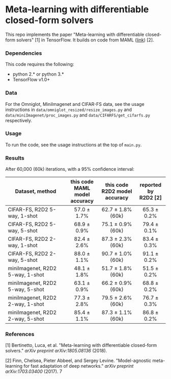 # Meta-learning with differentiable closed-form solvers

This repo implements the paper "Meta-learning with differentiable closed-form solvers" [1] in TensorFlow. It builds on code from MAML ([link](https://github.com/cbfinn/maml)) [2].

### Dependencies
This code requires the following:
* python 2.\* or python 3.\*
* TensorFlow v1.0+

### Data
For the Omniglot, MiniImagenet and CIFAR-FS data, see the usage instructions in `data/omniglot_resized/resize_images.py` and `data/miniImagenet/proc_images.py` and `data/CIFARFS/get_cifarfs.py` respectively.

### Usage
To run the code, see the usage instructions at the top of `main.py`.

### Results

After 60,000 (60k) iterations, with a 95% confidence interval:

| Dataset, method | this code<br />MAML model<br />accuracy | this code<br />R2D2 model<br />accuracy | reported by<br /> R2D2 [2] |
| ------------- | :---------------------: | :-----------: | :-----------: |
| CIFAR-FS, R2D2 5-way, 1-shot | 57.0 ± 1.7% | 62.7 ± 1.8% (60k) |65.3 ± 0.2% |
| CIFAR-FS, R2D2 5-way, 5-shot | 68.9 ± 0.9% | 75.1 ± 0.9% (60k) |79.4 ± 0.1% |
| CIFAR-FS, R2D2 2-way, 1-shot |  82.4 ± 2.6% | 87.3 ± 2.3% (60k) |83.4 ± 0.3% |
| CIFAR-FS, R2D2 2-way, 5-shot |  88.0 ± 1.1% | 90.7 ± 1.0% (60k) |91.1 ± 0.2% |
| miniImagenet, R2D2 5-way, 1-shot | 48.1 ± 1.8%  | 51.7 ± 1.8% (60k) | 51.5 ± 0.2%  |
| miniImagenet, R2D2 5-way, 5-shot | 63.1 ± 0.9%  | 66.2 ± 0.9% (60k) |68.8 ± 0.2%  |
| miniImagenet, R2D2 2-way, 1-shot | 77.3 ± 2.8% | 79.5 ± 2.6% (60k) | 76.7 ± 0.3%  |
| miniImagenet, R2D2 2-way, 5-shot | 85.4 ± 1.1% | 87.3 ± 1.1% (60k) | 86.8 ± 0.2%  |

### References

[1] Bertinetto, Luca, et al. "Meta-learning with differentiable closed-form solvers." *arXiv preprint arXiv:1805.08136* (2018).

[2] Finn, Chelsea, Pieter Abbeel, and Sergey Levine. "Model-agnostic meta-learning for fast adaptation of deep networks." *arXiv preprint arXiv:1703.03400* (2017).
7
